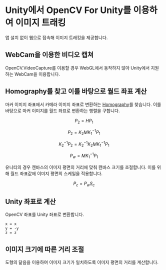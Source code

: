 # Unity에서 OpenCV For Unity를 이용하여 이미지 트래킹
앱 설치 없이 웹으로 접속해 이미지 트래킹을 제공합니다.

## WebCam을 이용한 비디오 캡쳐
OpenCV.VideoCapture를 이용할 경우 WebGL에서 동작하지 않아 Unity에서 지원하는 WebCam을 이용합니다.

## Homography를 찾고 이를 바탕으로 월드 좌표 계산
마커 이미지 좌표에서 카메라 이미지 좌표로 변환하는 [Homography](../Homography/Homography.md)를 찾습니다. 이를 바탕으로 마커 이미지를 월드 좌표로 변환하는 행렬을 구합니다.

$$P_{2} = H P_{1}$$

$$P_{2} = K_{2}MK_{1}^{-1}P_{1}$$

$$K_{2}^{-1}P_{2} = K_{2}^{-1}K_{2}MK_{1}^{-1}P_{1}$$

$$P_{w} = MK_{1}^{-1}P_{1}$$

유니티의 경우 캔바스의 이미지 평면의 거리에 맞춰 캔바스 크기를 조절합니다. 이를 위해 월드 좌표값에 이미지 평면의 스케일을 적용합니다.

$$P_{c} = P_{w} {S}_{c}$$

## Unity 좌표로 계산
OpenCV 좌표를 Unity 좌표로 변환합니다.

```
x = x
y = -y
z = z
```

## 이미지 크기에 따른 거리 조절
도형의 닮음을 이용하여 이미지 크기가 일치하도록 이미지 평면의 거리를 계산합니다. 